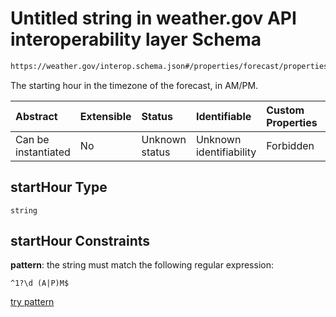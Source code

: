 # Untitled string in weather.gov API interoperability layer Schema

```txt
https://weather.gov/interop.schema.json#/properties/forecast/properties/days/items/properties/qpf/items/properties/startHour
```

The starting hour in the timezone of the forecast, in AM/PM.

| Abstract            | Extensible | Status         | Identifiable            | Custom Properties | Additional Properties | Access Restrictions | Defined In                                                                                                 |
| :------------------ | :--------- | :------------- | :---------------------- | :---------------- | :-------------------- | :------------------ | :--------------------------------------------------------------------------------------------------------- |
| Can be instantiated | No         | Unknown status | Unknown identifiability | Forbidden         | Allowed               | none                | [interop-layer.schema.json\*](../../../api-interop-layer/interop-layer.schema.json "open original schema") |

## startHour Type

`string`

## startHour Constraints

**pattern**: the string must match the following regular expression:&#x20;

```regexp
^1?\d (A|P)M$
```

[try pattern](https://regexr.com/?expression=%5E1%3F%5Cd%20\(A%7CP\)M%24 "try regular expression with regexr.com")
